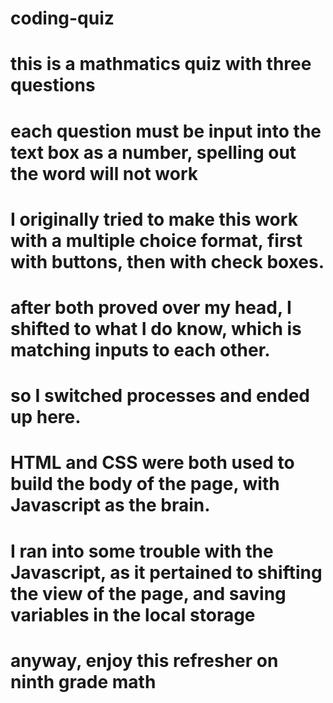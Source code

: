 # coding-quiz
# this is a mathmatics quiz with three questions
# each question must be input into the text box as a number, spelling out the word will not work
# I originally tried to make this work with a multiple choice format, first with buttons, then with check boxes.
# after both proved over my head, I shifted to what I do know, which is matching inputs to each other.
# so I switched processes and ended up here.
# HTML and CSS were both used to build the body of the page, with Javascript as the brain.
# I ran into some trouble with the Javascript, as it pertained to shifting the view of the page, and saving variables in the local storage
# anyway, enjoy this refresher on ninth grade math